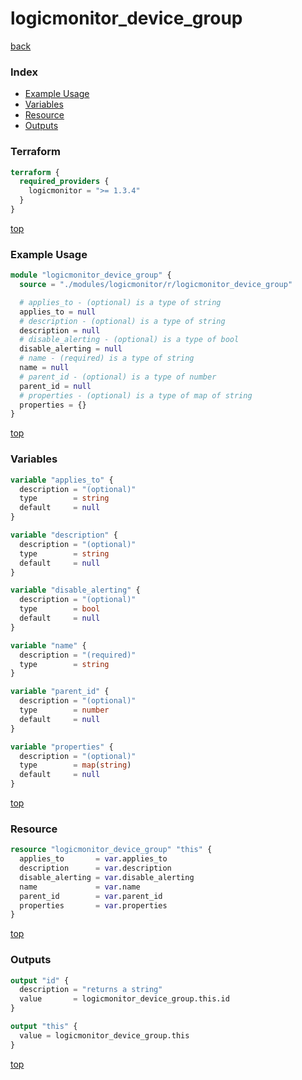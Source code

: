# logicmonitor_device_group

[back](../logicmonitor.md)

### Index

- [Example Usage](#example-usage)
- [Variables](#variables)
- [Resource](#resource)
- [Outputs](#outputs)

### Terraform

```terraform
terraform {
  required_providers {
    logicmonitor = ">= 1.3.4"
  }
}
```

[top](#index)

### Example Usage

```terraform
module "logicmonitor_device_group" {
  source = "./modules/logicmonitor/r/logicmonitor_device_group"

  # applies_to - (optional) is a type of string
  applies_to = null
  # description - (optional) is a type of string
  description = null
  # disable_alerting - (optional) is a type of bool
  disable_alerting = null
  # name - (required) is a type of string
  name = null
  # parent_id - (optional) is a type of number
  parent_id = null
  # properties - (optional) is a type of map of string
  properties = {}
}
```

[top](#index)

### Variables

```terraform
variable "applies_to" {
  description = "(optional)"
  type        = string
  default     = null
}

variable "description" {
  description = "(optional)"
  type        = string
  default     = null
}

variable "disable_alerting" {
  description = "(optional)"
  type        = bool
  default     = null
}

variable "name" {
  description = "(required)"
  type        = string
}

variable "parent_id" {
  description = "(optional)"
  type        = number
  default     = null
}

variable "properties" {
  description = "(optional)"
  type        = map(string)
  default     = null
}
```

[top](#index)

### Resource

```terraform
resource "logicmonitor_device_group" "this" {
  applies_to       = var.applies_to
  description      = var.description
  disable_alerting = var.disable_alerting
  name             = var.name
  parent_id        = var.parent_id
  properties       = var.properties
}
```

[top](#index)

### Outputs

```terraform
output "id" {
  description = "returns a string"
  value       = logicmonitor_device_group.this.id
}

output "this" {
  value = logicmonitor_device_group.this
}
```

[top](#index)